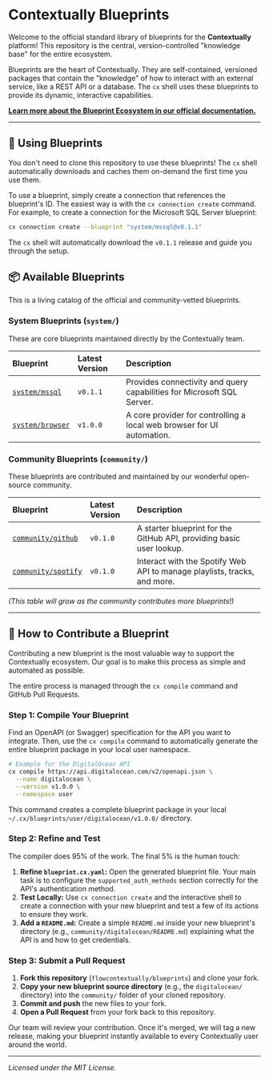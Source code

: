 # Contextually Blueprints

Welcome to the official standard library of blueprints for the **Contextually** platform! This repository is the central, version-controlled "knowledge base" for the entire ecosystem.

Blueprints are the heart of Contextually. They are self-contained, versioned packages that contain the "knowledge" of how to interact with an external service, like a REST API or a database. The `cx` shell uses these blueprints to provide its dynamic, interactive capabilities.

[**Learn more about the Blueprint Ecosystem in our official documentation.**](https://flowcontextually.github.io/docs/explanation/blueprint-ecosystem/)

---

## 🚀 Using Blueprints

You don't need to clone this repository to use these blueprints! The `cx` shell automatically downloads and caches them on-demand the first time you use them.

To use a blueprint, simply create a connection that references the blueprint's ID. The easiest way is with the `cx connection create` command. For example, to create a connection for the Microsoft SQL Server blueprint:

```bash
cx connection create --blueprint "system/mssql@v0.1.1"
```

The `cx` shell will automatically download the `v0.1.1` release and guide you through the setup.

## 📦 Available Blueprints

This is a living catalog of the official and community-vetted blueprints.

### System Blueprints (`system/`)

These are core blueprints maintained directly by the Contextually team.

| Blueprint                         | Latest Version | Description                                                            |
| :-------------------------------- | :------------- | :--------------------------------------------------------------------- |
| [`system/mssql`](./system/mssql/) | `v0.1.1`       | Provides connectivity and query capabilities for Microsoft SQL Server. |
| [`system/browser`](./system/browser/) | `v1.0.0`       | A core provider for controlling a local web browser for UI automation. |

### Community Blueprints (`community/`)

These blueprints are contributed and maintained by our wonderful open-source community.

| Blueprint                                   | Latest Version | Description                                                              |
| :------------------------------------------ | :------------- | :----------------------------------------------------------------------- |
| [`community/github`](./community/github/)   | `v0.1.0`       | A starter blueprint for the GitHub API, providing basic user lookup.     |
| [`community/spotify`](./community/spotify/) | `v0.1.0`       | Interact with the Spotify Web API to manage playlists, tracks, and more. |

_(This table will grow as the community contributes more blueprints!)_

---

## 🤝 How to Contribute a Blueprint

Contributing a new blueprint is the most valuable way to support the Contextually ecosystem. Our goal is to make this process as simple and automated as possible.

The entire process is managed through the `cx compile` command and GitHub Pull Requests.

### Step 1: Compile Your Blueprint

Find an OpenAPI (or Swagger) specification for the API you want to integrate. Then, use the `cx compile` command to automatically generate the entire blueprint package in your local user namespace.

```bash
# Example for the DigitalOcean API
cx compile https://api.digitalocean.com/v2/openapi.json \
  --name digitalocean \
  --version v1.0.0 \
  --namespace user
```

This command creates a complete blueprint package in your local `~/.cx/blueprints/user/digitalocean/v1.0.0/` directory.

### Step 2: Refine and Test

The compiler does 95% of the work. The final 5% is the human touch:

1.  **Refine `blueprint.cx.yaml`:** Open the generated blueprint file. Your main task is to configure the `supported_auth_methods` section correctly for the API's authentication method.
2.  **Test Locally:** Use `cx connection create` and the interactive shell to create a connection with your new blueprint and test a few of its actions to ensure they work.
3.  **Add a `README.md`:** Create a simple `README.md` inside your new blueprint's directory (e.g., `community/digitalocean/README.md`) explaining what the API is and how to get credentials.

### Step 3: Submit a Pull Request

1.  **Fork this repository** (`flowcontextually/blueprints`) and clone your fork.
2.  **Copy your new blueprint source directory** (e.g., the `digitalocean/` directory) into the `community/` folder of your cloned repository.
3.  **Commit and push** the new files to your fork.
4.  **Open a Pull Request** from your fork back to this repository.

Our team will review your contribution. Once it's merged, we will tag a new release, making your blueprint instantly available to every Contextually user around the world.

---

_Licensed under the MIT License._
